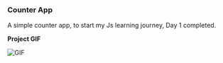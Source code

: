### Counter App

A simple counter app, to start my Js learning journey, Day 1 completed.

**Project GIF**

![GIF](https://github.com/shuklaritvik06/LearningJavaScript/blob/main/Day%201/images/Day1.gif)
